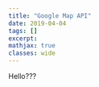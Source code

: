 ```yaml
---
title: "Google Map API"
date: 2019-04-04
tags: []
excerpt:
mathjax: true
classes: wide
---
```

Hello???


<head>
  <script type="text/javascript" src="https://www.gstatic.com/charts/loader.js"></script>
  <script type="text/javascript">
    google.charts.load("current", {
      "packages":["map"],
      "mapsApiKey": "AIzaSyA7MLuQQa-SFMeIszcF28LM6R81KT4cvZY"
  });
    google.charts.setOnLoadCallback(drawChart);
    function drawChart() {
      var data = google.visualization.arrayToDataTable([
        ['Lat', 'Long', 'Name'],
        [40.696823, -73.935390, 'Top 1'],
        [40.668947, -73.931834, 'Top 2'],
        [40.662563, -73.908905, 'Top 3'],
        [40.678914, -73.903900, 'Top 4'],
        [40.675401, -73.871903, 'Top 5']
      ]);
    function initMap() {
      var map = new google.visualization.Map(document.getElementById('map_div'), {
        center: {lat: 40.674, lng: -73.945},
        zoom: 12,
        styles: [
          {elementType: 'geometry', stylers: [{color: '#242f3e'}]},
          {elementType: 'labels.text.stroke', stylers: [{color: '#242f3e'}]},
          {elementType: 'labels.text.fill', stylers: [{color: '#746855'}]},
          {
            featureType: 'administrative.locality',
            elementType: 'labels.text.fill',
            stylers: [{color: '#d59563'}]
          },
          {
            featureType: 'poi',
            elementType: 'labels.text.fill',
            stylers: [{color: '#d59563'}]
          },
          {
            featureType: 'poi.park',
            elementType: 'geometry',
            stylers: [{color: '#263c3f'}]
          },
          {
            featureType: 'poi.park',
            elementType: 'labels.text.fill',
            stylers: [{color: '#6b9a76'}]
          },
          {
            featureType: 'road',
            elementType: 'geometry',
            stylers: [{color: '#38414e'}]
          },
          {
            featureType: 'road',
            elementType: 'geometry.stroke',
            stylers: [{color: '#212a37'}]
          },
          {
            featureType: 'road',
            elementType: 'labels.text.fill',
            stylers: [{color: '#9ca5b3'}]
          },
          {
            featureType: 'road.highway',
            elementType: 'geometry',
            stylers: [{color: '#746855'}]
          },
          {
            featureType: 'road.highway',
            elementType: 'geometry.stroke',
            stylers: [{color: '#1f2835'}]
          },
          {
            featureType: 'road.highway',
            elementType: 'labels.text.fill',
            stylers: [{color: '#f3d19c'}]
          },
          {
            featureType: 'transit',
            elementType: 'geometry',
            stylers: [{color: '#2f3948'}]
          },
          {
            featureType: 'transit.station',
            elementType: 'labels.text.fill',
            stylers: [{color: '#d59563'}]
          },
          {
            featureType: 'water',
            elementType: 'geometry',
            stylers: [{color: '#17263c'}]
          },
          {
            featureType: 'water',
            elementType: 'labels.text.fill',
            stylers: [{color: '#515c6d'}]
          },
          {
            featureType: 'water',
            elementType: 'labels.text.stroke',
            stylers: [{color: '#17263c'}]
          }
        ]    
      });
    }
      map.draw(data, {
        showTooltip: true,
        showInfoWindow: true
      });
    }

  </script>
</head>

<body>
  <div id="map_div" style="width: 800px; height: 600px"></div>
</body>
